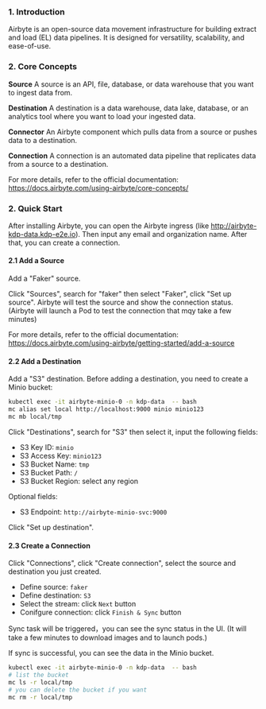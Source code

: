 ### 1. Introduction
Airbyte is an open-source data movement infrastructure for building extract and load (EL) data pipelines. It is designed for versatility, scalability, and ease-of-use.


### 2. Core Concepts
**Source**
A source is an API, file, database, or data warehouse that you want to ingest data from.

**Destination**
A destination is a data warehouse, data lake, database, or an analytics tool where you want to load your ingested data.

**Connector**
An Airbyte component which pulls data from a source or pushes data to a destination.

**Connection**
A connection is an automated data pipeline that replicates data from a source to a destination.

For more details, refer to the official documentation: https://docs.airbyte.com/using-airbyte/core-concepts/


### 2. Quick Start

After installing Airbyte, you can open the Airbyte ingress (like http://airbyte-kdp-data.kdp-e2e.io). Then input any email and organization name. After that, you can create a connection.

#### 2.1 Add a Source

Add a "Faker" source.

Click "Sources", search for "faker" then select "Faker", click "Set up source". 
Airbyte will test the source and show the connection status. (Airbyte will launch a Pod to test the connection that mqy take a few minutes)

For more details, refer to the official documentation: https://docs.airbyte.com/using-airbyte/getting-started/add-a-source

#### 2.2 Add a Destination

Add a "S3" destination. Before adding a destination, you need to create a Minio bucket:
```bash
kubectl exec -it airbyte-minio-0 -n kdp-data  -- bash
mc alias set local http://localhost:9000 minio minio123 
mc mb local/tmp
``` 

Click "Destinations", search for "S3" then select it, input the following fields:

- S3 Key ID: `minio`
- S3 Access Key: `minio123`
- S3 Bucket Name: `tmp`
- S3 Bucket Path: `/`
- S3 Bucket Region: select any region
  
Optional fields:
- S3 Endpoint: `http://airbyte-minio-svc:9000`

Click "Set up destination".

#### 2.3 Create a Connection
Click "Connections", click "Create connection", select the source and destination you just created. 
- Define source: `faker`
- Define destination: `S3`
- Select the stream: click `Next` button
- Conifgure connection: click `Finish & Sync` button

Sync task will be triggered，you can see the sync status in the UI. (It will take a few minutes to download images and to launch pods.)


If sync is successful, you can see the data in the Minio bucket.

```bash
kubectl exec -it airbyte-minio-0 -n kdp-data  -- bash
# list the bucket
mc ls -r local/tmp
# you can delete the bucket if you want
mc rm -r local/tmp
```




